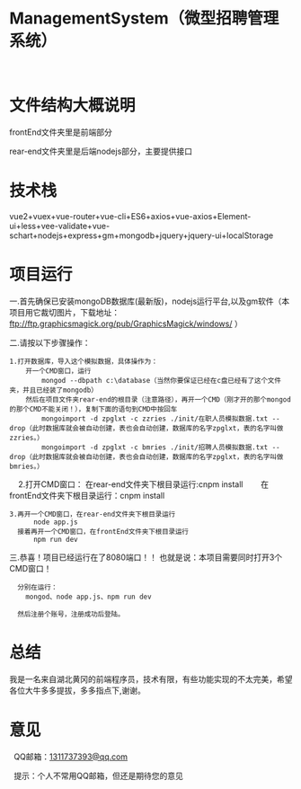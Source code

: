 # ManagementSystem（微型招聘管理系统）
 

# 文件结构大概说明
  frontEnd文件夹里是前端部分
  
  rear-end文件夹里是后端nodejs部分，主要提供接口
 
# 技术栈
vue2+vuex+vue-router+vue-cli+ES6+axios+vue-axios+Element-ui+less+vee-validate+vue-schart+nodejs+express+gm+mongodb+jquery+jquery-ui+localStorage



# 项目运行
  一.首先确保已安装mongoDB数据库(最新版)，nodejs运行平台,以及gm软件（本项目用它裁切图片，下载地址：ftp://ftp.graphicsmagick.org/pub/GraphicsMagick/windows/ ）
  
  
  二.请按以下步骤操作：
    
    
    1.打开数据库，导入这个模拟数据，具体操作为：
        开一个CMD窗口，运行
            mongod --dbpath c:\database（当然你要保证已经在c盘已经有了这个文件夹，并且已经装了mongodb）
        然后在项目文件夹rear-end的根目录（注意路径），再开一个CMD（刚才开的那个mongod的那个CMD不能关闭！），复制下面的语句到CMD中按回车
            mongoimport -d zpglxt -c zzries ./init/在职人员模拟数据.txt --drop（此时数据库就会被自动创建，表也会自动创建，数据库的名字zpglxt，表的名字叫做zzries。）
            mongoimport -d zpglxt -c bmries ./init/招聘人员模拟数据.txt --drop（此时数据库就会被自动创建，表也会自动创建，数据库的名字zpglxt，表的名字叫做bmries。）
            
            
            
     2.打开CMD窗口：
        在rear-end文件夹下根目录运行:cnpm install
        在frontEnd文件夹下根目录运行：cnpm install
                
      
      
    3.再开一个CMD窗口，在rear-end文件夹下根目录运行
          node app.js
      接着再开一个CMD窗口，在frontEnd文件夹下根目录运行
          npm run dev
          
          
  三.恭喜！项目已经运行在了8080端口！！
      也就是说：本项目需要同时打开3个CMD窗口！
      
      分别在运行：
        mongod、node app.js、npm run dev
      
      然后注册个账号，注册成功后登陆。
      
      
      
# 总结
  我是一名来自湖北黄冈的前端程序员，技术有限，有些功能实现的不太完美，希望各位大牛多多提拔，多多指点下,谢谢。  
  
  
  
 # 意见
   QQ邮箱：1311737393@qq.com
   
   提示：个人不常用QQ邮箱，但还是期待您的意见
  
